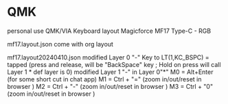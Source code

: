 # QMK
personal use QMK/VIA Keyboard layout
Magicforce MF17 Type-C - RGB

mf17.layout.json
come with org layout

mf17.layout20240410.json
modified Layer 0 "-" Key to
LT(1,KC_BSPC)  = tapped (press and release,  will be "BackSpace" key ; Hold on press will call Layer 1 * def layer is 0)
modified Layer 1
"-" in Layer 0"*"
M0 = Alt+Enter (for some short cut in chat app)
M1 = Ctrl + "="  (zoom in/out/reset in browser )
M2 = Ctrl + "-" (zoom in/out/reset in browser )
M3 = Ctrl + "0" (zoom in/out/reset in browser )
